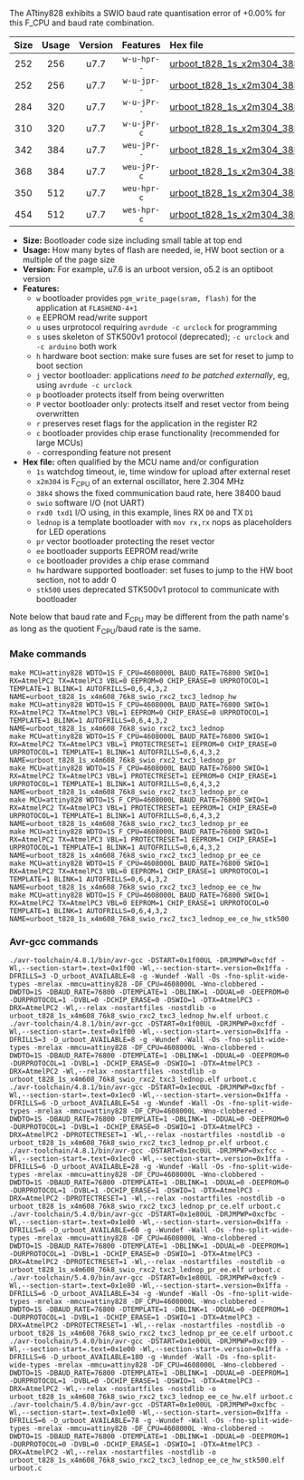 The ATtiny828 exhibits a SWIO baud rate quantisation error of +0.00% for this F_CPU and baud rate combination.

|Size|Usage|Version|Features|Hex file|
|:-:|:-:|:-:|:-:|:--|
|252|256|u7.7|`w-u-hpr--`|[urboot_t828_1s_x2m304_38k4_swio_rxc2_txc3_lednop_hw.hex](https://raw.githubusercontent.com/stefanrueger/urboot.hex/main/mcus/attiny828/watchdog_1_s/external_oscillator/+2m304000_hz/++38k4_baud/uart0_rxc2_txc3/lednop/urboot_t828_1s_x2m304_38k4_swio_rxc2_txc3_lednop_hw.hex)|
|252|256|u7.7|`w-u-jpr--`|[urboot_t828_1s_x2m304_38k4_swio_rxc2_txc3_lednop.hex](https://raw.githubusercontent.com/stefanrueger/urboot.hex/main/mcus/attiny828/watchdog_1_s/external_oscillator/+2m304000_hz/++38k4_baud/uart0_rxc2_txc3/lednop/urboot_t828_1s_x2m304_38k4_swio_rxc2_txc3_lednop.hex)|
|284|320|u7.7|`w-u-jPr--`|[urboot_t828_1s_x2m304_38k4_swio_rxc2_txc3_lednop_pr.hex](https://raw.githubusercontent.com/stefanrueger/urboot.hex/main/mcus/attiny828/watchdog_1_s/external_oscillator/+2m304000_hz/++38k4_baud/uart0_rxc2_txc3/lednop/urboot_t828_1s_x2m304_38k4_swio_rxc2_txc3_lednop_pr.hex)|
|310|320|u7.7|`w-u-jPr-c`|[urboot_t828_1s_x2m304_38k4_swio_rxc2_txc3_lednop_pr_ce.hex](https://raw.githubusercontent.com/stefanrueger/urboot.hex/main/mcus/attiny828/watchdog_1_s/external_oscillator/+2m304000_hz/++38k4_baud/uart0_rxc2_txc3/lednop/urboot_t828_1s_x2m304_38k4_swio_rxc2_txc3_lednop_pr_ce.hex)|
|342|384|u7.7|`weu-jPr--`|[urboot_t828_1s_x2m304_38k4_swio_rxc2_txc3_lednop_pr_ee.hex](https://raw.githubusercontent.com/stefanrueger/urboot.hex/main/mcus/attiny828/watchdog_1_s/external_oscillator/+2m304000_hz/++38k4_baud/uart0_rxc2_txc3/lednop/urboot_t828_1s_x2m304_38k4_swio_rxc2_txc3_lednop_pr_ee.hex)|
|368|384|u7.7|`weu-jPr-c`|[urboot_t828_1s_x2m304_38k4_swio_rxc2_txc3_lednop_pr_ee_ce.hex](https://raw.githubusercontent.com/stefanrueger/urboot.hex/main/mcus/attiny828/watchdog_1_s/external_oscillator/+2m304000_hz/++38k4_baud/uart0_rxc2_txc3/lednop/urboot_t828_1s_x2m304_38k4_swio_rxc2_txc3_lednop_pr_ee_ce.hex)|
|350|512|u7.7|`weu-hpr-c`|[urboot_t828_1s_x2m304_38k4_swio_rxc2_txc3_lednop_ee_ce_hw.hex](https://raw.githubusercontent.com/stefanrueger/urboot.hex/main/mcus/attiny828/watchdog_1_s/external_oscillator/+2m304000_hz/++38k4_baud/uart0_rxc2_txc3/lednop/urboot_t828_1s_x2m304_38k4_swio_rxc2_txc3_lednop_ee_ce_hw.hex)|
|454|512|u7.7|`wes-hpr-c`|[urboot_t828_1s_x2m304_38k4_swio_rxc2_txc3_lednop_ee_ce_hw_stk500.hex](https://raw.githubusercontent.com/stefanrueger/urboot.hex/main/mcus/attiny828/watchdog_1_s/external_oscillator/+2m304000_hz/++38k4_baud/uart0_rxc2_txc3/lednop/urboot_t828_1s_x2m304_38k4_swio_rxc2_txc3_lednop_ee_ce_hw_stk500.hex)|

- **Size:** Bootloader code size including small table at top end
- **Usage:** How many bytes of flash are needed, ie, HW boot section or a multiple of the page size
- **Version:** For example, u7.6 is an urboot version, o5.2 is an optiboot version
- **Features:**
  + `w` bootloader provides `pgm_write_page(sram, flash)` for the application at `FLASHEND-4+1`
  + `e` EEPROM read/write support
  + `u` uses urprotocol requiring `avrdude -c urclock` for programming
  + `s` uses skeleton of STK500v1 protocol (deprecated); `-c urclock` and `-c arduino` both work
  + `h` hardware boot section: make sure fuses are set for reset to jump to boot section
  + `j` vector bootloader: applications *need to be patched externally*, eg, using `avrdude -c urclock`
  + `p` bootloader protects itself from being overwritten
  + `P` vector bootloader only: protects itself and reset vector from being overwritten
  + `r` preserves reset flags for the application in the register R2
  + `c` bootloader provides chip erase functionality (recommended for large MCUs)
  + `-` corresponding feature not present
- **Hex file:** often qualified by the MCU name and/or configuration
  + `1s` watchdog timeout, ie, time window for upload after external reset
  + `x2m304` is F<sub>CPU</sub> of an external oscillator, here 2.304 MHz
  + `38k4` shows the fixed communication baud rate, here 38400 baud
  + `swio` software I/O (not UART)
  + `rxd0 txd1` I/O using, in this example, lines RX `D0` and TX `D1`
  + `lednop` is a template bootloader with `mov rx,rx` nops as placeholders for LED operations
  + `pr` vector bootloader protecting the reset vector
  + `ee` bootloader supports EEPROM read/write
  + `ce` bootloader provides a chip erase command
  + `hw` hardware supported bootloader: set fuses to jump to the HW boot section, not to addr 0
  + `stk500` uses deprecated STK500v1 protocol to communicate with bootloader


Note below that baud rate and F<sub>CPU</sub> may be different from the path name's as long as the quotient F<sub>CPU</sub>/baud rate is the same.

### Make commands
```
make MCU=attiny828 WDTO=1S F_CPU=4608000L BAUD_RATE=76800 SWIO=1 RX=AtmelPC2 TX=AtmelPC3 VBL=0 EEPROM=0 CHIP_ERASE=0 URPROTOCOL=1 TEMPLATE=1 BLINK=1 AUTOFRILLS=0,6,4,3,2 NAME=urboot_t828_1s_x4m608_76k8_swio_rxc2_txc3_lednop_hw
make MCU=attiny828 WDTO=1S F_CPU=4608000L BAUD_RATE=76800 SWIO=1 RX=AtmelPC2 TX=AtmelPC3 VBL=1 EEPROM=0 CHIP_ERASE=0 URPROTOCOL=1 TEMPLATE=1 BLINK=1 AUTOFRILLS=0,6,4,3,2 NAME=urboot_t828_1s_x4m608_76k8_swio_rxc2_txc3_lednop
make MCU=attiny828 WDTO=1S F_CPU=4608000L BAUD_RATE=76800 SWIO=1 RX=AtmelPC2 TX=AtmelPC3 VBL=1 PROTECTRESET=1 EEPROM=0 CHIP_ERASE=0 URPROTOCOL=1 TEMPLATE=1 BLINK=1 AUTOFRILLS=0,6,4,3,2 NAME=urboot_t828_1s_x4m608_76k8_swio_rxc2_txc3_lednop_pr
make MCU=attiny828 WDTO=1S F_CPU=4608000L BAUD_RATE=76800 SWIO=1 RX=AtmelPC2 TX=AtmelPC3 VBL=1 PROTECTRESET=1 EEPROM=0 CHIP_ERASE=1 URPROTOCOL=1 TEMPLATE=1 BLINK=1 AUTOFRILLS=0,6,4,3,2 NAME=urboot_t828_1s_x4m608_76k8_swio_rxc2_txc3_lednop_pr_ce
make MCU=attiny828 WDTO=1S F_CPU=4608000L BAUD_RATE=76800 SWIO=1 RX=AtmelPC2 TX=AtmelPC3 VBL=1 PROTECTRESET=1 EEPROM=1 CHIP_ERASE=0 URPROTOCOL=1 TEMPLATE=1 BLINK=1 AUTOFRILLS=0,6,4,3,2 NAME=urboot_t828_1s_x4m608_76k8_swio_rxc2_txc3_lednop_pr_ee
make MCU=attiny828 WDTO=1S F_CPU=4608000L BAUD_RATE=76800 SWIO=1 RX=AtmelPC2 TX=AtmelPC3 VBL=1 PROTECTRESET=1 EEPROM=1 CHIP_ERASE=1 URPROTOCOL=1 TEMPLATE=1 BLINK=1 AUTOFRILLS=0,6,4,3,2 NAME=urboot_t828_1s_x4m608_76k8_swio_rxc2_txc3_lednop_pr_ee_ce
make MCU=attiny828 WDTO=1S F_CPU=4608000L BAUD_RATE=76800 SWIO=1 RX=AtmelPC2 TX=AtmelPC3 VBL=0 EEPROM=1 CHIP_ERASE=1 URPROTOCOL=1 TEMPLATE=1 BLINK=1 AUTOFRILLS=0,6,4,3,2 NAME=urboot_t828_1s_x4m608_76k8_swio_rxc2_txc3_lednop_ee_ce_hw
make MCU=attiny828 WDTO=1S F_CPU=4608000L BAUD_RATE=76800 SWIO=1 RX=AtmelPC2 TX=AtmelPC3 VBL=0 EEPROM=1 CHIP_ERASE=1 URPROTOCOL=0 TEMPLATE=1 BLINK=1 AUTOFRILLS=0,6,4,3,2 NAME=urboot_t828_1s_x4m608_76k8_swio_rxc2_txc3_lednop_ee_ce_hw_stk500
```

### Avr-gcc commands
```
./avr-toolchain/4.8.1/bin/avr-gcc -DSTART=0x1f00UL -DRJMPWP=0xcfdf -Wl,--section-start=.text=0x1f00 -Wl,--section-start=.version=0x1ffa -DFRILLS=3 -D_urboot_AVAILABLE=8 -g -Wundef -Wall -Os -fno-split-wide-types -mrelax -mmcu=attiny828 -DF_CPU=4608000L -Wno-clobbered -DWDTO=1S -DBAUD_RATE=76800 -DTEMPLATE=1 -DBLINK=1 -DDUAL=0 -DEEPROM=0 -DURPROTOCOL=1 -DVBL=0 -DCHIP_ERASE=0 -DSWIO=1 -DTX=AtmelPC3 -DRX=AtmelPC2 -Wl,--relax -nostartfiles -nostdlib -o urboot_t828_1s_x4m608_76k8_swio_rxc2_txc3_lednop_hw.elf urboot.c
./avr-toolchain/4.8.1/bin/avr-gcc -DSTART=0x1f00UL -DRJMPWP=0xcfdf -Wl,--section-start=.text=0x1f00 -Wl,--section-start=.version=0x1ffa -DFRILLS=3 -D_urboot_AVAILABLE=8 -g -Wundef -Wall -Os -fno-split-wide-types -mrelax -mmcu=attiny828 -DF_CPU=4608000L -Wno-clobbered -DWDTO=1S -DBAUD_RATE=76800 -DTEMPLATE=1 -DBLINK=1 -DDUAL=0 -DEEPROM=0 -DURPROTOCOL=1 -DVBL=1 -DCHIP_ERASE=0 -DSWIO=1 -DTX=AtmelPC3 -DRX=AtmelPC2 -Wl,--relax -nostartfiles -nostdlib -o urboot_t828_1s_x4m608_76k8_swio_rxc2_txc3_lednop.elf urboot.c
./avr-toolchain/4.8.1/bin/avr-gcc -DSTART=0x1ec0UL -DRJMPWP=0xcfbf -Wl,--section-start=.text=0x1ec0 -Wl,--section-start=.version=0x1ffa -DFRILLS=6 -D_urboot_AVAILABLE=54 -g -Wundef -Wall -Os -fno-split-wide-types -mrelax -mmcu=attiny828 -DF_CPU=4608000L -Wno-clobbered -DWDTO=1S -DBAUD_RATE=76800 -DTEMPLATE=1 -DBLINK=1 -DDUAL=0 -DEEPROM=0 -DURPROTOCOL=1 -DVBL=1 -DCHIP_ERASE=0 -DSWIO=1 -DTX=AtmelPC3 -DRX=AtmelPC2 -DPROTECTRESET=1 -Wl,--relax -nostartfiles -nostdlib -o urboot_t828_1s_x4m608_76k8_swio_rxc2_txc3_lednop_pr.elf urboot.c
./avr-toolchain/4.8.1/bin/avr-gcc -DSTART=0x1ec0UL -DRJMPWP=0xcfcc -Wl,--section-start=.text=0x1ec0 -Wl,--section-start=.version=0x1ffa -DFRILLS=6 -D_urboot_AVAILABLE=28 -g -Wundef -Wall -Os -fno-split-wide-types -mrelax -mmcu=attiny828 -DF_CPU=4608000L -Wno-clobbered -DWDTO=1S -DBAUD_RATE=76800 -DTEMPLATE=1 -DBLINK=1 -DDUAL=0 -DEEPROM=0 -DURPROTOCOL=1 -DVBL=1 -DCHIP_ERASE=1 -DSWIO=1 -DTX=AtmelPC3 -DRX=AtmelPC2 -DPROTECTRESET=1 -Wl,--relax -nostartfiles -nostdlib -o urboot_t828_1s_x4m608_76k8_swio_rxc2_txc3_lednop_pr_ce.elf urboot.c
./avr-toolchain/5.4.0/bin/avr-gcc -DSTART=0x1e80UL -DRJMPWP=0xcfbc -Wl,--section-start=.text=0x1e80 -Wl,--section-start=.version=0x1ffa -DFRILLS=6 -D_urboot_AVAILABLE=60 -g -Wundef -Wall -Os -fno-split-wide-types -mrelax -mmcu=attiny828 -DF_CPU=4608000L -Wno-clobbered -DWDTO=1S -DBAUD_RATE=76800 -DTEMPLATE=1 -DBLINK=1 -DDUAL=0 -DEEPROM=1 -DURPROTOCOL=1 -DVBL=1 -DCHIP_ERASE=0 -DSWIO=1 -DTX=AtmelPC3 -DRX=AtmelPC2 -DPROTECTRESET=1 -Wl,--relax -nostartfiles -nostdlib -o urboot_t828_1s_x4m608_76k8_swio_rxc2_txc3_lednop_pr_ee.elf urboot.c
./avr-toolchain/5.4.0/bin/avr-gcc -DSTART=0x1e80UL -DRJMPWP=0xcfc9 -Wl,--section-start=.text=0x1e80 -Wl,--section-start=.version=0x1ffa -DFRILLS=6 -D_urboot_AVAILABLE=34 -g -Wundef -Wall -Os -fno-split-wide-types -mrelax -mmcu=attiny828 -DF_CPU=4608000L -Wno-clobbered -DWDTO=1S -DBAUD_RATE=76800 -DTEMPLATE=1 -DBLINK=1 -DDUAL=0 -DEEPROM=1 -DURPROTOCOL=1 -DVBL=1 -DCHIP_ERASE=1 -DSWIO=1 -DTX=AtmelPC3 -DRX=AtmelPC2 -DPROTECTRESET=1 -Wl,--relax -nostartfiles -nostdlib -o urboot_t828_1s_x4m608_76k8_swio_rxc2_txc3_lednop_pr_ee_ce.elf urboot.c
./avr-toolchain/5.4.0/bin/avr-gcc -DSTART=0x1e00UL -DRJMPWP=0xcf89 -Wl,--section-start=.text=0x1e00 -Wl,--section-start=.version=0x1ffa -DFRILLS=6 -D_urboot_AVAILABLE=180 -g -Wundef -Wall -Os -fno-split-wide-types -mrelax -mmcu=attiny828 -DF_CPU=4608000L -Wno-clobbered -DWDTO=1S -DBAUD_RATE=76800 -DTEMPLATE=1 -DBLINK=1 -DDUAL=0 -DEEPROM=1 -DURPROTOCOL=1 -DVBL=0 -DCHIP_ERASE=1 -DSWIO=1 -DTX=AtmelPC3 -DRX=AtmelPC2 -Wl,--relax -nostartfiles -nostdlib -o urboot_t828_1s_x4m608_76k8_swio_rxc2_txc3_lednop_ee_ce_hw.elf urboot.c
./avr-toolchain/5.4.0/bin/avr-gcc -DSTART=0x1e00UL -DRJMPWP=0xcfbc -Wl,--section-start=.text=0x1e00 -Wl,--section-start=.version=0x1ffa -DFRILLS=6 -D_urboot_AVAILABLE=78 -g -Wundef -Wall -Os -fno-split-wide-types -mrelax -mmcu=attiny828 -DF_CPU=4608000L -Wno-clobbered -DWDTO=1S -DBAUD_RATE=76800 -DTEMPLATE=1 -DBLINK=1 -DDUAL=0 -DEEPROM=1 -DURPROTOCOL=0 -DVBL=0 -DCHIP_ERASE=1 -DSWIO=1 -DTX=AtmelPC3 -DRX=AtmelPC2 -Wl,--relax -nostartfiles -nostdlib -o urboot_t828_1s_x4m608_76k8_swio_rxc2_txc3_lednop_ee_ce_hw_stk500.elf urboot.c
```

